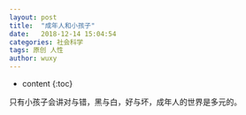 ```yaml
---
layout: post
title:  "成年人和小孩子"
date:   2018-12-14 15:04:54
categories: 社会科学
tags: 原创 人性
author: wuxy
---
```


* content
{:toc}

只有小孩子会讲对与错，黑与白，好与坏，成年人的世界是多元的。
